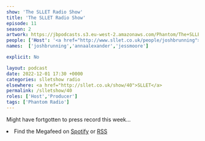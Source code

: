 ```yaml
---
show: 'The SLLET Radio Show'
title: 'The SLLET Radio Show'
episode: 11
season: 2
artwork: https://jbpodcasts.s3.eu-west-2.amazonaws.com/Phantom/The+SLLET+Radio+Show/SLLET+square.png
people: ['Host': '<a href="http://www.sllet.co.uk/people/joshbrunning">Josh Brunning</a>', 'Guests':['<a href="http://www.sllet.co.uk/people/annaalexander>Anna Alexander</a>','<a href="http://www.sllet.co.uk/people/jessmoore>Jess Moore</a>']]
names:  ['joshbrunning','annaalexander','jessmoore']

explicit: No

layout: podcast
date: 2022-12-01 17:30 +0000
categories: slletshow radio
elsewhere: <a href="http://sllet.co.uk/show/40">SLLET</a>
permalink: /slletshow/40
roles: ['Host','Producer']
tags: ['Phantom Radio']
---
```


Might have fortgotten to press record this week...

<li>Find the Megafeed on <a href="https://open.spotify.com/show/1WGc6YCF3UfAL7E62gHLAS?si=eff5901deb8d498e">Spotify</a> or <a href="https://anchor.fm/s/849e58ac/podcast/rss">RSS</a></li>
